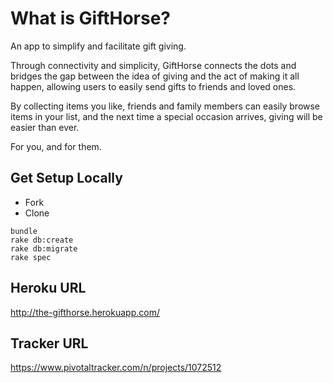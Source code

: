 
# What is GiftHorse?

An app to simplify and facilitate gift giving.

Through connectivity and simplicity, GiftHorse connects the dots and bridges the gap
between the idea of giving and the act of making it all happen,
allowing users to easily send gifts to friends and loved ones.

By collecting items you like, friends and family members can easily
browse items in your list, and the next time
a special occasion arrives, giving will be easier than ever.

For you, and for them.


## Get Setup Locally

* Fork
* Clone

```
bundle
rake db:create
rake db:migrate
rake spec
```

## Heroku URL

http://the-gifthorse.herokuapp.com/

## Tracker URL

https://www.pivotaltracker.com/n/projects/1072512
 